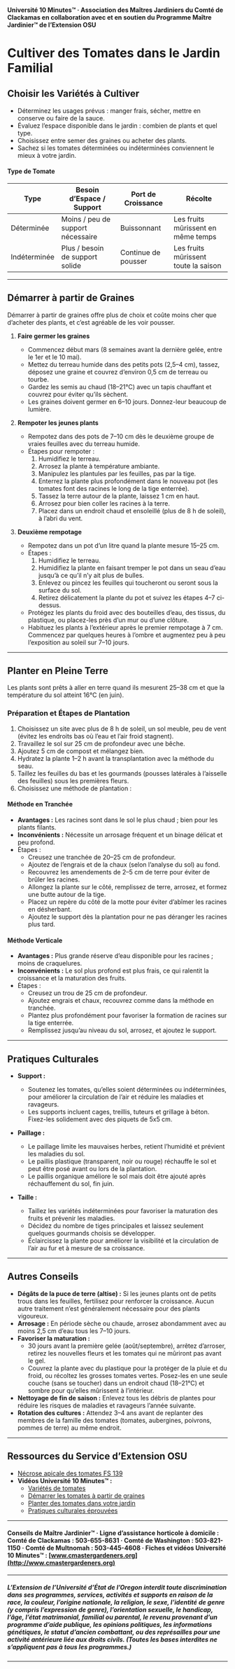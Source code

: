 #### Université 10 Minutes™ · Association des Maîtres Jardiniers du Comté de Clackamas en collaboration avec et en soutien du Programme Maître Jardinier™ de l’Extension OSU

# Cultiver des Tomates dans le Jardin Familial

## Choisir les Variétés à Cultiver

- Déterminez les usages prévus : manger frais, sécher, mettre en conserve ou faire de la sauce.
- Évaluez l’espace disponible dans le jardin : combien de plants et quel type.
- Choisissez entre semer des graines ou acheter des plants.
- Sachez si les tomates déterminées ou indéterminées conviennent le mieux à votre jardin.

#### Type de Tomate

| Type          | Besoin d’Espace / Support         | Port de Croissance   | Récolte                              |
|---------------|-----------------------------------|---------------------|--------------------------------------|
| Déterminée    | Moins / peu de support nécessaire | Buissonnant         | Les fruits mûrissent en même temps   |
| Indéterminée  | Plus / besoin de support solide   | Continue de pousser | Les fruits mûrissent toute la saison |

---

## Démarrer à partir de Graines

Démarrer à partir de graines offre plus de choix et coûte moins cher que d’acheter des plants, et c’est agréable de les voir pousser.

1. **Faire germer les graines**
   - Commencez début mars (8 semaines avant la dernière gelée, entre le 1er et le 10 mai).
   - Mettez du terreau humide dans des petits pots (2,5–4 cm), tassez, déposez une graine et couvrez d’environ 0,5 cm de terreau ou tourbe.
   - Gardez les semis au chaud (18–21°C) avec un tapis chauffant et couvrez pour éviter qu’ils sèchent.
   - Les graines doivent germer en 6–10 jours. Donnez-leur beaucoup de lumière.

2. **Rempoter les jeunes plants**
   - Rempotez dans des pots de 7–10 cm dès le deuxième groupe de vraies feuilles avec du terreau humide.
   - Étapes pour rempoter :
     1. Humidifiez le terreau.
     2. Arrosez la plante à température ambiante.
     3. Manipulez les plantules par les feuilles, pas par la tige.
     4. Enterrez la plante plus profondément dans le nouveau pot (les tomates font des racines le long de la tige enterrée).
     5. Tassez la terre autour de la plante, laissez 1 cm en haut.
     6. Arrosez pour bien coller les racines à la terre.
     7. Placez dans un endroit chaud et ensoleillé (plus de 8 h de soleil), à l’abri du vent.

3. **Deuxième rempotage**
   - Rempotez dans un pot d’un litre quand la plante mesure 15–25 cm.
   - Étapes :
     1. Humidifiez le terreau.
     2. Humidifiez la plante en faisant tremper le pot dans un seau d’eau jusqu’à ce qu’il n’y ait plus de bulles.
     3. Enlevez ou pincez les feuilles qui toucheront ou seront sous la surface du sol.
     4. Retirez délicatement la plante du pot et suivez les étapes 4–7 ci-dessus.
   - Protégez les plants du froid avec des bouteilles d’eau, des tissus, du plastique, ou placez-les près d’un mur ou d’une clôture.
   - Habituez les plants à l’extérieur après le premier rempotage à 7 cm. Commencez par quelques heures à l’ombre et augmentez peu à peu l’exposition au soleil sur 7–10 jours.

---

## Planter en Pleine Terre

Les plants sont prêts à aller en terre quand ils mesurent 25–38 cm et que la température du sol atteint 16°C (en juin).

### Préparation et Étapes de Plantation

1. Choisissez un site avec plus de 8 h de soleil, un sol meuble, peu de vent (évitez les endroits bas où l’eau et l’air froid stagnent).
2. Travaillez le sol sur 25 cm de profondeur avec une bêche.
3. Ajoutez 5 cm de compost et mélangez bien.
4. Hydratez la plante 1–2 h avant la transplantation avec la méthode du seau.
5. Taillez les feuilles du bas et les gourmands (pousses latérales à l’aisselle des feuilles) sous les premières fleurs.
6. Choisissez une méthode de plantation :

#### Méthode en Tranchée

- **Avantages :** Les racines sont dans le sol le plus chaud ; bien pour les plants filants.
- **Inconvénients :** Nécessite un arrosage fréquent et un binage délicat et peu profond.
- Étapes :
  - Creusez une tranchée de 20–25 cm de profondeur.
  - Ajoutez de l’engrais et de la chaux (selon l’analyse du sol) au fond.
  - Recouvrez les amendements de 2–5 cm de terre pour éviter de brûler les racines.
  - Allongez la plante sur le côté, remplissez de terre, arrosez, et formez une butte autour de la tige.
  - Placez un repère du côté de la motte pour éviter d’abîmer les racines en désherbant.
  - Ajoutez le support dès la plantation pour ne pas déranger les racines plus tard.

#### Méthode Verticale

- **Avantages :** Plus grande réserve d’eau disponible pour les racines ; moins de craquelures.
- **Inconvénients :** Le sol plus profond est plus frais, ce qui ralentit la croissance et la maturation des fruits.
- Étapes :
  - Creusez un trou de 25 cm de profondeur.
  - Ajoutez engrais et chaux, recouvrez comme dans la méthode en tranchée.
  - Plantez plus profondément pour favoriser la formation de racines sur la tige enterrée.
  - Remplissez jusqu’au niveau du sol, arrosez, et ajoutez le support.

---

## Pratiques Culturales

- **Support :**
  - Soutenez les tomates, qu’elles soient déterminées ou indéterminées, pour améliorer la circulation de l’air et réduire les maladies et ravageurs.
  - Les supports incluent cages, treillis, tuteurs et grillage à béton. Fixez-les solidement avec des piquets de 5x5 cm.

- **Paillage :**
  - Le paillage limite les mauvaises herbes, retient l’humidité et prévient les maladies du sol.
  - Le paillis plastique (transparent, noir ou rouge) réchauffe le sol et peut être posé avant ou lors de la plantation.
  - Le paillis organique améliore le sol mais doit être ajouté après réchauffement du sol, fin juin.

- **Taille :**
  - Taillez les variétés indéterminées pour favoriser la maturation des fruits et prévenir les maladies.
  - Décidez du nombre de tiges principales et laissez seulement quelques gourmands choisis se développer.
  - Éclaircissez la plante pour améliorer la visibilité et la circulation de l’air au fur et à mesure de sa croissance.

---

## Autres Conseils

- **Dégâts de la puce de terre (altise) :** Si les jeunes plants ont de petits trous dans les feuilles, fertilisez pour renforcer la croissance. Aucun autre traitement n’est généralement nécessaire pour des plants vigoureux.
- **Arrosage :** En période sèche ou chaude, arrosez abondamment avec au moins 2,5 cm d’eau tous les 7–10 jours.
- **Favoriser la maturation :**
  - 30 jours avant la première gelée (août/septembre), arrêtez d’arroser, retirez les nouvelles fleurs et les tomates qui ne mûriront pas avant le gel.
  - Couvrez la plante avec du plastique pour la protéger de la pluie et du froid, ou récoltez les grosses tomates vertes. Posez-les en une seule couche (sans se toucher) dans un endroit chaud (18–21°C) et sombre pour qu’elles mûrissent à l’intérieur.
- **Nettoyage de fin de saison :** Enlevez tous les débris de plantes pour réduire les risques de maladies et ravageurs l’année suivante.
- **Rotation des cultures :** Attendez 3–4 ans avant de replanter des membres de la famille des tomates (tomates, aubergines, poivrons, pommes de terre) au même endroit.

---

## Ressources du Service d’Extension OSU

- [Nécrose apicale des tomates FS 139](http://catalog.extension.oregonstate.edu/)
- **Vidéos Université 10 Minutes™ :**
  - [Variétés de tomates](https://www.youtube.com/watch?v=K0Sl3YWDazo)
  - [Démarrer les tomates à partir de graines](https://www.youtube.com/watch?v=Zs0lZNMIuzA)
  - [Planter des tomates dans votre jardin](https://www.youtube.com/watch?v=Pucpx5fuKdk)
  - [Pratiques culturales éprouvées](https://www.youtube.com/watch?v=lpVBg-e_1vE)

---

#### Conseils de Maître Jardinier™ · Ligne d’assistance horticole à domicile : Comté de Clackamas : 503-655-8631 · Comté de Washington : 503-821-1150 · Comté de Multnomah : 503-445-4608 · Fiches et vidéos Université 10 Minutes™ : [www.cmastergardeners.org](http://www.cmastergardeners.org)

---

##### L’Extension de l’Université d’État de l’Oregon interdit toute discrimination dans ses programmes, services, activités et supports en raison de la race, la couleur, l’origine nationale, la religion, le sexe, l’identité de genre (y compris l’expression de genre), l’orientation sexuelle, le handicap, l’âge, l’état matrimonial, familial ou parental, le revenu provenant d’un programme d’aide publique, les opinions politiques, les informations génétiques, le statut d’ancien combattant, ou des représailles pour une activité antérieure liée aux droits civils. (Toutes les bases interdites ne s’appliquent pas à tous les programmes.)
---